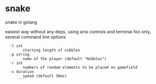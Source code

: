 # snake
snake in golang

easiest way without any deps, using ansi controls and terminal foo only, several command line options 

```  
  -l int
    	starting length of nibbles
  -p string
    	name of the player (default "Nibbles")
  -r int
    	numbers of random elements to be placed on gamefield
  -s duration
    	speed (default 30ms)
      ```

